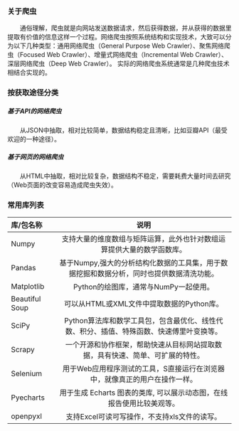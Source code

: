 ### 关于爬虫
&emsp;&emsp;通俗理解，爬虫就是向网站发送数据请求，然后获得数据，并从获得的数据里提取有价值的信息这样一个过程。网络爬虫按照系统结构和实现技术，大致可以分为以下几种类型：通用网络爬虫（General Purpose Web Crawler）、聚焦网络爬虫（Focused Web Crawler）、增量式网络爬虫（Incremental Web Crawler）、深层网络爬虫（Deep Web Crawler）。 实际的网络爬虫系统通常是几种爬虫技术相结合实现的。  
### 按获取途径分类
##### 基于API的网络爬虫  
&emsp;&emsp;从JSON中抽取，相对比较简单，数据结构稳定且清晰，比如豆瓣API（最受欢迎的一种途径）。
##### 基于网页的网络爬虫  
&emsp;&emsp;从HTML中抽取，相对比较复杂，数据结构不稳定，需要耗费大量时间去研究（Web页面的改变容易造成爬虫失效）。
### 常用库列表
| 库/包名称 | 	说明 | 
| :---         |     :---:      |
| Numpy | 支持大量的维度数组与矩阵运算，此外也针对数组运算提供大量的数学函数库。 |
| Pandas | 基于Numpy,强大的分析结构化数据的工具集，用于数据挖掘和数据分析，同时也提供数据清洗功能。 |
| Matplotlib |  Python的绘图库，通常与NumPy一起使用。 |
| Beautiful Soup | 可以从HTML或XML文件中提取数据的Python库。|    
| SciPy | Python算法库和数学工具包，包含最优化、线性代数、积分、插值、特殊函数、快速傅里叶变换等。 |
| Scrapy | 一个开源和协作框架，帮助快速从目标网站提取数据，具有快速、简单、可扩展的特性。 |
| Selenium | 用于Web应用程序测试的工具，S直接运行在浏览器中，就像真正的用户在操作一样。 |
| Pyecharts | 用于生成 Echarts 图表的类库, 可以展示动态图，在线报告使用比较美观等。|    
| openpyxl | 支持Excel可读可写操作，不支持xls文件的读写。 |
